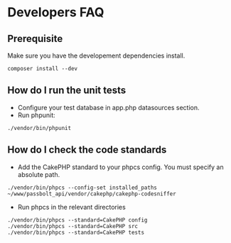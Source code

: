 # Developers FAQ
## Prerequisite
Make sure you have the developement dependencies install.
```
composer install --dev
```

## How do I run the unit tests
- Configure your test database in app.php datasources section.
- Run phpunit:
```
./vendor/bin/phpunit
```

## How do I check the code standards
- Add the CakePHP standard to your phpcs config. You must specify an absolute path.
```
./vendor/bin/phpcs --config-set installed_paths ~/www/passbolt_api/vendor/cakephp/cakephp-codesniffer
```
- Run phpcs in the relevant directories
```
./vendor/bin/phpcs --standard=CakePHP config
./vendor/bin/phpcs --standard=CakePHP src
./vendor/bin/phpcs --standard=CakePHP tests
```
